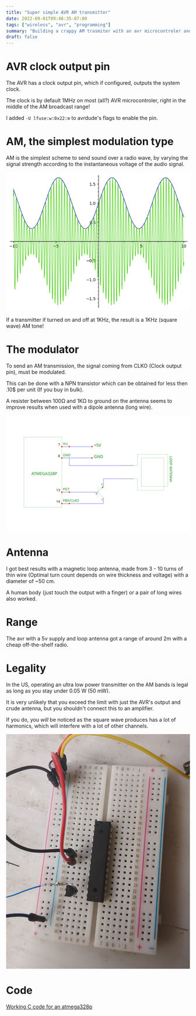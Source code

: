 ```yaml
---
title: "Super simple AVR AM transmitter"
date: 2022-09-01T09:48:35-07:00
tags: ["wireless", "avr", "programming"]
summary: "Building a crappy AM trasmiter with an avr microcontroler and one trasistor."
draft: false
---
```


# AVR clock output pin

The AVR has a clock output pin, which if configured, outputs the system clock.

The clock is by default 1MHz on most (all?) AVR microcontroler, right in the middle of the AM broadcast range!

I added ``-U lfuse:w:0x22:m`` to avrdude's flags to enable the pin.

# AM, the simplest modulation type

AM is the simplest scheme to send sound over a radio wave, by varying the signal strength according to the instantaneous voltage of the audio signal.

![AM modulation. green: carrier, blue: signal](am.png)

If a transmitter if turned on and off at 1KHz, the result is a 1KHz (square wave) AM tone!

# The modulator

To send an AM transmission, the signal coming from CLKO (Clock output pin), must be modulated.

This can be done with a NPN transistor which can be obtained for less then .10$ per unit (If you buy in bulk).

A resister between 100Ω and 1KΩ to ground on the antenna seems to improve results when used with a dipole antenna (long wire). 

![Schematic diagram](schematic.png)

# Antenna

I got best results with a magnetic loop antenna, made from 3 - 10 turns of thin wire (Optimal turn count depends on wire thickness and voltage) with a diameter of ~50 cm.

A human body (just touch the output with a finger) or a pair of long wires also worked.

# Range

The avr with a 5v supply and loop antenna got a range of around 2m with a cheap off-the-shelf radio.

# Legality

In the US, operating an ultra low power transmitter on the AM bands is legal as long as you stay under 0.05 W (50 mW).

It is very unlikely that you exceed the limit with just the AVR's output and crude antenna, but you shouldn't connect this to an amplifier.

If you do, you *will* be noticed as the square wave produces has a lot of harmonics, which will interfere with a lot of other channels.

![Finished result on bread board](finished.jpg)

# Code

[Working C code for an atmega328p](am.c)




